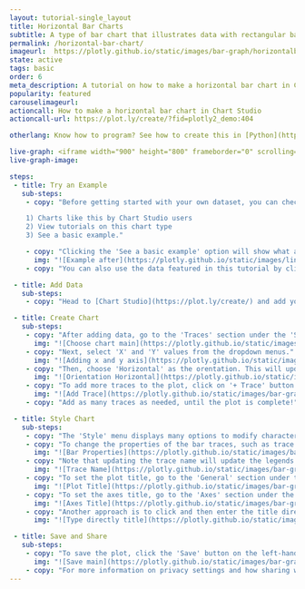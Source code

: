 ```yaml
---
layout: tutorial-single_layout
title: Horizontal Bar Charts
subtitle: A type of bar chart that illustrates data with rectangular bars in a horizontal fashion.
permalink: /horizontal-bar-chart/
imageurl:  https://plotly.github.io/static/images/bar-graph/horizontalbar-thumbnail.png
state: active
tags: basic
order: 6
meta_description: A tutorial on how to make a horizontal bar chart in Chart Studio.
popularity: featured
carouselimageurl:
actioncall: How to make a horizontal bar chart in Chart Studio
actioncall-url: https://plot.ly/create/?fid=plotly2_demo:404

otherlang: Know how to program? See how to create this in [Python](https://plot.ly/python/horizontal-bar-charts/).

live-graph: <iframe width="900" height="800" frameborder="0" scrolling="no" src="https://plot.ly/~plotly2_demo/404.embed"></iframe>
live-graph-image:

steps:
 - title: Try an Example
   sub-steps:
    - copy: "Before getting started with your own dataset, you can check out an example. First, select the 'Type' menu. Hovering the mouse over the chart type icon will display three options:

    1) Charts like this by Chart Studio users
    2) View tutorials on this chart type
    3) See a basic example."

    - copy: "Clicking the 'See a basic example' option will show what a sample chart looks like after adding data and editing with the style. You'll also see what labels and style attributes were selected for this specific chart, as well as the end result."
      img: "![Example after](https://plotly.github.io/static/images/line-graph-and-scatter-plot-with-excel/scatter-try-example.gif)"
    - copy: "You can also use the data featured in this tutorial by clicking on 'Open This Data in Chart Studio' on the left-hand side. It'll open in Chart Studio."

 - title: Add Data
   sub-steps:
    - copy: "Head to [Chart Studio](https://plot.ly/create/) and add your data. You have the option of typing directly in the grid, uploading your file, or entering the URL of an online dataset. Chart Studio accepts .xls, .xlsx, or .csv files. For more information on how to enter your data, see [this](https://help.plot.ly/add-data-to-the-plotly-grid/) tutorial."

 - title: Create Chart
   sub-steps:
    - copy: "After adding data, go to the 'Traces' section under the 'Structure' menu on the left-hand side. Choose the 'Type' of trace, then choose 'Bar' under 'Simple' chart type."
      img: "![Choose chart main](https://plotly.github.io/static/images/bar-graph/bar-choose-chart.png)"
    - copy: "Next, select 'X' and 'Y' values from the dropdown menus."
      img: "![Adding x and y axis](https://plotly.github.io/static/images/bar-graph/horizontalbar-x-and-y.png)"
    - copy: "Then, choose 'Horizontal' as the orentation. This will update the bar trace to horizontal orientation, as seen below."
      img: "![Orientation Horizontal](https://plotly.github.io/static/images/bar-graph/horizontalbar-horizontal-orientaion.png)"
    - copy: "To add more traces to the plot, click on '+ Trace' button at the top right corner of the panel in the 'Traces' section under the 'Structure' menu."
      img: "![Add Trace](https://plotly.github.io/static/images/bar-graph/horizontalbar-add-trace.gif)"
    - copy: "Add as many traces as needed, until the plot is complete!"

 - title: Style Chart
   sub-steps:
    - copy: "The 'Style' menu displays many options to modify characteristics of the overall chart layout or the individual traces. To see more options about styling the chart, visit the [style and layout](https://help.plot.ly/tutorials/#layout) section of the Chart Studio documentation."
    - copy: "To change the properties of the bar traces, such as trace name, bar color, or size and spacing, go to the 'Traces' section under the 'Style' menu."
      img: "![Bar Properties](https://plotly.github.io/static/images/bar-graph/groupedbar-bar-properties.png)"
    - copy: "Note that updating the trace name will update the legends as well."
      img: "![Trace Name](https://plotly.github.io/static/images/bar-graph/horizontalbar-trace-name.png)"
    - copy: "To set the plot title, go to the 'General' section under the 'Style' menu and type in the plot title within the textbox provided under 'Title'."
      img: "![Plot Title](https://plotly.github.io/static/images/bar-graph/horizontalbar-title.png)"
    - copy: "To set the axes title, go to the 'Axes' section under the 'Style' menu, choose the desired axis tab on the top, and type in the respective axis title within the textbox provided."
      img: "![Axes Title](https://plotly.github.io/static/images/bar-graph/horizontalbar-axis-title.png)"
    - copy: "Another approach is to click and then enter the title directly on the plot interface. The same can be done for the axes title and the legends."
      img: "![Type directly title](https://plotly.github.io/static/images/bar-graph/horizontalbar-title-direct.png)"

 - title: Save and Share
   sub-steps:
    - copy: "To save the plot, click the 'Save' button on the left-hand side. A save modal will appear, as seen below, where you can specify the filenames and privacy settings for your plot and data grid."
      img: "![Save main](https://plotly.github.io/static/images/bar-graph/horizontalbar-save.png)"
    - copy: "For more information on privacy settings and how sharing works, visit Chart Studio's [sharing tutorial](http://help.plot.ly/save-share-and-export-in-plotly/)."
---
```

